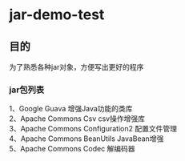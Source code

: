 # jar-demo-test

## 目的 
为了熟悉各种jar对象，方便写出更好的程序

### jar包列表 
1、Google Guava 增强Java功能的类库  
2、Apache Commons Csv csv操作增强库  
3、Apache Commons Configuration2 配置文件管理  
4、Apache Commons BeanUtils JavaBean增强  
5、Apache Commons Codec 解编码器